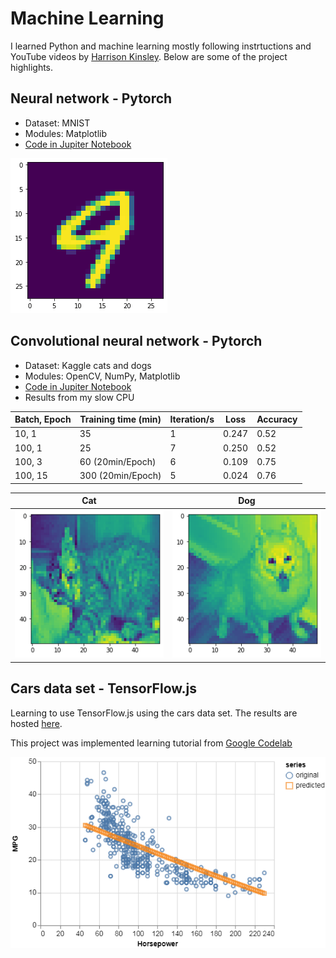 # Machine Learning

I learned Python and machine learning mostly following instrtuctions and YouTube videos by  [Harrison Kinsley](https://pythonprogramming.net/). Below are some of the project highlights.

## Neural network - Pytorch

+ Dataset: MNIST
+ Modules: Matplotlib
+ [Code in Jupiter Notebook](https://github.com/nirajan-mandal/Machine_Learning/blob/main/3_MNIST.ipynb)

![alt text](https://github.com/nirajan-mandal/Machine_Learning/blob/main/nine.png "Nine")


## Convolutional neural network - Pytorch

+ Dataset: Kaggle cats and dogs
+ Modules: OpenCV, NumPy, Matplotlib
+ [Code in Jupiter Notebook](https://github.com/nirajan-mandal/Machine_Learning/blob/main/5_cats_dogs.ipynb)
+ Results from my slow CPU

Batch, Epoch | Training time (min) | Iteration/s | Loss | Accuracy
--- | --- | --- | --- | ---
10, 1 | 35 | 1 | 0.247 | 0.52
100, 1 | 25 | 7 | 0.250 | 0.52
100, 3 | 60 (20min/Epoch) | 6 | 0.109 | 0.75
100, 15 | 300 (20min/Epoch) | 5 | 0.024 | 0.76

Cat | Dog 
--- | --- 
![alt text](https://github.com/nirajan-mandal/Machine_Learning/blob/main/cat_2.png "Cat") | ![alt text](https://github.com/nirajan-mandal/Machine_Learning/blob/main/dog_1.png "Dog") 


## Cars data set - TensorFlow.js

Learning to use TensorFlow.js using the cars data set. The results are hosted [here](https://nirajan-mandal.github.io/Car_DataSet/). 

This project was implemented learning tutorial from [Google Codelab](https://codelabs.developers.google.com/codelabs/tfjs-training-regression/index.html#0)

![alt text](https://github.com/nirajan-mandal/Machine_Learning/blob/main/Predictions_2d_data/prediction.png "Prediction")





